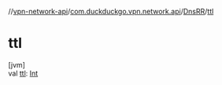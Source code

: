 //[vpn-network-api](../../../index.md)/[com.duckduckgo.vpn.network.api](../index.md)/[DnsRR](index.md)/[ttl](ttl.md)

# ttl

[jvm]\
val [ttl](ttl.md): [Int](https://kotlinlang.org/api/latest/jvm/stdlib/kotlin/-int/index.html)
